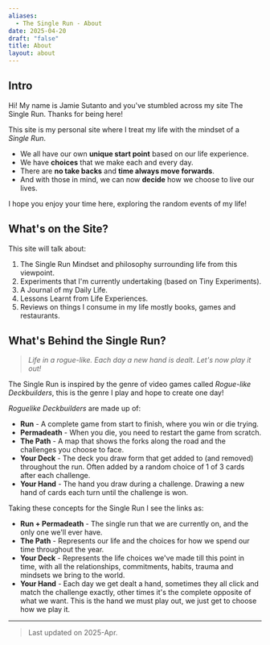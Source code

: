 ```yaml
---
aliases:
  - The Single Run - About
date: 2025-04-20
draft: "false"
title: About
layout: about
---
```

## Intro

Hi! My name is Jamie Sutanto and you've stumbled across my site The Single Run.  Thanks for being here!

This site is my personal site where I treat my life with the mindset of a *Single Run*.  

- We all have our own **unique start point** based on our life experience. 
- We have **choices** that we make each and every day. 
- There are **no take backs** and **time always move forwards**.
- And with those in mind, we can now **decide** how we choose to live our lives. 

I hope you enjoy your time here, exploring the random events of my life!

## What's on the Site?

This site will talk about:
1. The Single Run Mindset and philosophy surrounding life from this viewpoint.
2. Experiments that I'm currently undertaking (based on Tiny Experiments).
3. A Journal of my Daily Life.
4. Lessons Learnt from Life Experiences.
5. Reviews on things I consume in my life mostly books, games and restaurants.

## What's Behind the Single Run?

> *Life in a rogue-like.*
> *Each day a new hand is dealt.*
> *Let's now play it out!*

The Single Run is inspired by the genre of video games called *Rogue-like Deckbuilders*, this is the genre I play and hope to create one day!

*Roguelike Deckbuilders* are made up of:
- **Run** - A complete game from start to finish, where you win or die trying.
- **Permadeath** - When you die, you need to restart the game from scratch.
- **The Path** - A map that shows the forks along the road and the challenges you choose to face.
- **Your Deck** - The deck you draw form that get added to (and removed) throughout the run.  Often added by a random choice of 1 of 3 cards after each challenge.
- **Your Hand** - The hand you draw during a challenge.  Drawing a new hand of cards each turn until the challenge is won.

Taking these concepts for the Single Run I see the links as:
- **Run + Permadeath** - The single run that we are currently on, and the only one we'll ever have.
- **The Path** - Represents our life and the choices for how we spend our time throughout the year. 
- **Your Deck** - Represents the life choices we've made till this point in time, with all the relationships, commitments, habits, trauma and mindsets we bring to the world.
- **Your Hand** - Each day we get dealt a hand, sometimes they all click and match the challenge exactly, other times it's the complete opposite of what we want.  This is the hand we must play out, we just get to choose how we play it.

---
> Last updated on 2025-Apr.